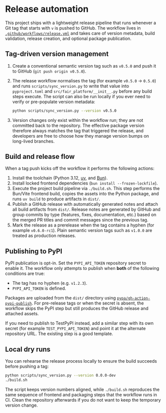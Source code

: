 # Release automation

This project ships with a lightweight release pipeline that runs whenever a Git
tag that starts with `v` is pushed to GitHub. The workflow lives in
[`.github/workflows/release.yml`](../../../.github/workflows/release.yml) and takes
care of version metadata, build validation, release creation, and optional
package publication.

## Tag-driven version management

1. Create a conventional semantic version tag such as `v0.5.0` and push it to
   GitHub (`git push origin v0.5.0`).
2. The release workflow normalises the tag (for example `v0.5.0` → `0.5.0`) and
   runs `scripts/sync_version.py` to write that value into `pyproject.toml` and
   `src/fair_platform/__init__.py` before any build steps execute. The script can
   also be run locally if you ever need to verify or pre-populate version
   metadata:

   ```bash
   python scripts/sync_version.py --version v0.5.0
   ```

3. Version changes only exist within the workflow run; they are not committed
   back to the repository. The effective package version therefore always
   matches the tag that triggered the release, and developers are free to choose
   how they manage version bumps on long-lived branches.

## Build and release flow

When a tag push kicks off the workflow it performs the following actions:

1. Install the toolchain (Python 3.12, [uv](https://docs.astral.sh/uv/), and
   [Bun](https://bun.sh/)).
2. Install locked frontend dependencies (`bun install --frozen-lockfile`).
3. Execute the project build pipeline via `./build.sh`. This step performs the
   Bun/Vite frontend build, copies the assets into the Python package, and runs
   `uv build` to produce artifacts in `dist/`.
4. Publish a GitHub release with automatically generated notes and attach all
   build artifacts from `dist/`. Release notes are generated by GitHub and group
   commits by type (features, fixes, documentation, etc.) based on the merged PR
   titles and commit messages since the previous tag.
5. Mark the release as a prerelease when the tag contains a hyphen (for example
   `v0.6.0-rc1`). Plain semantic version tags such as `v1.0.0` are treated as
   production releases.

## Publishing to PyPI

PyPI publication is opt-in. Set the `PYPI_API_TOKEN` repository secret to enable
it. The workflow only attempts to publish when **both** of the following
conditions are true:

- The tag has no hyphen (e.g. `v1.2.3`).
- `PYPI_API_TOKEN` is defined.

Packages are uploaded from the `dist/` directory using
[`pypa/gh-action-pypi-publish`](https://github.com/pypa/gh-action-pypi-publish).
For pre-release tags or when the secret is absent, the workflow skips the PyPI
step but still produces the GitHub release and attached assets.

If you need to publish to TestPyPI instead, add a similar step with its own
secret (for example `TEST_PYPI_API_TOKEN`) and point it at the alternate
repository URL. The existing step is a good template.

## Local dry runs

You can rehearse the release process locally to ensure the build succeeds before
pushing a tag:

```bash
python scripts/sync_version.py --version 0.0.0-dev
./build.sh
```

The script keeps version numbers aligned, while `./build.sh` reproduces the same
sequence of frontend and packaging steps that the workflow runs in CI. Clean the
repository afterwards if you do not want to keep the temporary version change.
